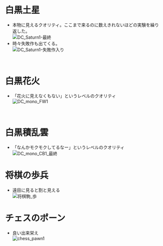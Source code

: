 # 白黒土星
- 本物に見えるクオリティ。ここまで来るのに数えきれないほどの実験を繰り返した。<br>
![DC_Saturn1-最終](https://user-images.githubusercontent.com/66828980/189140815-1f6c4fab-30d2-467c-b9b3-cde798cf5057.png)
- 時々失敗作も出てくる。<br>
![DC_Saturn1-失敗作入り](https://user-images.githubusercontent.com/66828980/189142103-adb2a94d-b464-4417-a3ee-154b5f99a1bb.png)
<br>

# 白黒花火
- 「花火に見えなくもない」というレベルのクオリティ<br>
![DC_mono_FW1](https://user-images.githubusercontent.com/66828980/189142417-a4747b81-ee38-4de7-a217-274d1eab3a35.png)
<br>

# 白黒積乱雲
- 「なんかモクモクしてるなー」というレベルのクオリティ<br>
![DC_mono_CB1_最終](https://user-images.githubusercontent.com/66828980/189142767-739d8173-9ef2-42de-9988-d5771f6edf7f.png)

# 将棋の歩兵
- 遠目に見ると割と見える<br>
![将棋駒_歩](https://user-images.githubusercontent.com/66828980/189670488-c920f4bc-3b02-4328-9e1e-481adbc929d5.png)

# チェスのポーン
- 良い出来栄え<br>
![chess_pawn1](https://user-images.githubusercontent.com/66828980/189670576-4bb84dc7-32a1-4187-a6c1-e6415fb02170.png)
